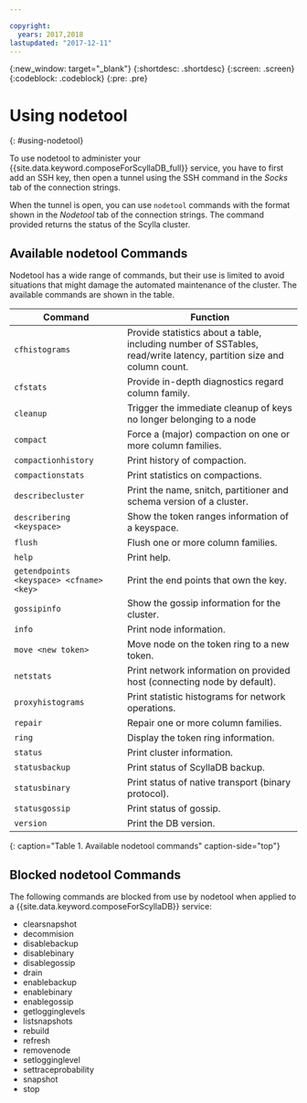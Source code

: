 ```yaml
---

copyright:
  years: 2017,2018
lastupdated: "2017-12-11"
---
```


{:new_window: target="_blank"}
{:shortdesc: .shortdesc}
{:screen: .screen}
{:codeblock: .codeblock}
{:pre: .pre}

# Using nodetool
{: #using-nodetool}

To use nodetool to administer your {{site.data.keyword.composeForScyllaDB_full}} service, you have to first add an SSH key, then open a tunnel using the SSH command in the _Socks_ tab of the connection strings.

When the tunnel is open, you can use `nodetool` commands with the format shown in the _Nodetool_ tab of the connection strings. The command provided returns the status of the Scylla cluster.

## Available nodetool Commands

Nodetool has a wide range of commands, but their use is limited to avoid situations that might damage the automated maintenance of the cluster. The available commands are shown in the table.

Command|Function
----------|-----------
`cfhistograms`|Provide statistics about a table, including number of SSTables, read/write latency, partition size and column count.
`cfstats`|Provide in-depth diagnostics regard column family.
`cleanup`|Trigger the immediate cleanup of keys no longer belonging to a node
`compact`|Force a (major) compaction on one or more column families.
`compactionhistory`|Print history of compaction.
`compactionstats`|Print statistics on compactions.
`describecluster`|Print the name, snitch, partitioner and schema version of a cluster.
`describering <keyspace>`|Show the token ranges information of a keyspace.
`flush`|Flush one or more column families.
`help`|Print help.
`getendpoints <keyspace> <cfname> <key>`|Print the end points that own the key.
`gossipinfo`|Show the gossip information for the cluster.
`info`|Print node information.
`move <new token>`|Move node on the token ring to a new token.
`netstats`|Print network information on provided host (connecting node by default).
`proxyhistograms`|Print statistic histograms for network operations.
`repair`|Repair one or more column families.
`ring`|Display the token ring information.
`status`|Print cluster information.
`statusbackup`|Print status of ScyllaDB backup.
`statusbinary`|Print status of native transport (binary protocol).
`statusgossip`|Print status of gossip.
`version`|Print the DB version.
{: caption="Table 1. Available nodetool commands" caption-side="top"}


## Blocked nodetool Commands

The following commands are blocked from use by nodetool when applied to a {{site.data.keyword.composeForScyllaDB}} service:

- clearsnapshot
- decommision
- disablebackup
- disablebinary
- disablegossip
- drain
- enablebackup
- enablebinary
- enablegossip
- getlogginglevels
- listsnapshots
- rebuild
- refresh
- removenode
- setlogginglevel
- settraceprobability
- snapshot
- stop
